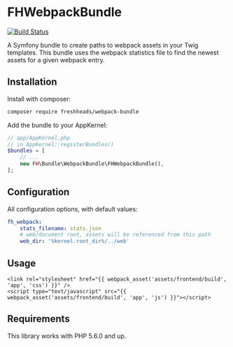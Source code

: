 FHWebpackBundle
===============

[![Build Status](https://travis-ci.org/freshheads/FHWebpackBundle.png?branch=develop)](https://travis-ci.org/freshheads/FHWebpackBundle)

A Symfony bundle to create paths to webpack assets in your Twig templates.
This bundle uses the webpack statistics file to find the newest assets for a given webpack entry.


Installation
------------

Install with composer:

```bash
composer require freshheads/webpack-bundle
```

Add the bundle to your AppKernel:

```php
// app/AppKernel.php
// in AppKernel::registerBundles()
$bundles = [
    // ...
    new FH\Bundle\WebpackBundle\FHWebpackBundle(),
];
```


Configuration
-------------

All configuration options, with default values:

```yaml
fh_webpack:
    stats_filename: stats.json
    # web/document root, assets will be referenced from this path
    web_dir: '%kernel.root_dir%/../web'
```


Usage
-----

```jinja
<link rel="stylesheet" href="{{ webpack_asset('assets/frontend/build', 'app', 'css') }}" />
<script type="text/javascript" src="{{ webpack_asset('assets/frontend/build', 'app', 'js') }}"></script>
```

Requirements
------------

This library works with PHP 5.6.0 and up.
